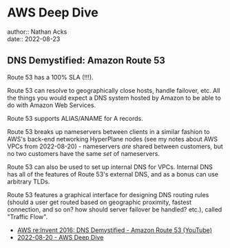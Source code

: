 # AWS Deep Dive

author:: Nathan Acks  
date:: 2022-08-23

## DNS Demystified: Amazon Route 53

Route 53 has a 100% SLA (!!!).

Route 53 can resolve to geographically close hosts, handle failover, etc. All the things you would expect a DNS system hosted by Amazon to be able to do with Amazon Web Services.

Route 53 supports ALIAS/ANAME for A records.

Route 53 breaks up nameservers between  clients in a similar fashion to AWS's back-end networking HyperPlane nodes (see my notes about AWS VPCs from 2022-08-20) - nameservers *are* shared between customers, but no two customers have the same *set* of nameservers.

Route 53 can also be used to set up internal DNS for VPCs. Internal DNS has all of the features of Route 53's external DNS, and as a bonus can use arbitrary TLDs.

Route 53 features a graphical interface for designing DNS routing rules (should a user get routed based on geographic proximity, fastest connection, and so on? how should server failover be handled? etc.), called "Traffic Flow".

* [AWS re:Invent 2016: DNS Demystified - Amazon Route 53 (YouTube)](https://youtu.be/UP7wDBjZ37o)
* [2022-08-20 - AWS Deep Dive](2022-08-20-aws-deep-dive.md)
